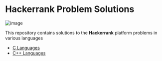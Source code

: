 # Hackerrank Problem Solutions

![image](https://github.com/nishant05gaurav/Hackerrank_Problem_Solutions/assets/140972654/f30760e9-55f5-480f-b2b2-53da2f8b3409)

This repository contains solutions to the **Hackerrank** platform problems in various languages 



- [C Languages](https://github.com/nishant05gaurav/Hackerrank_Problem_Solutions/tree/main/C-Language)
- [C++ Languages](https://github.com/nishant05gaurav/Hackerrank_Problem_Solutions/tree/main/CPP)
